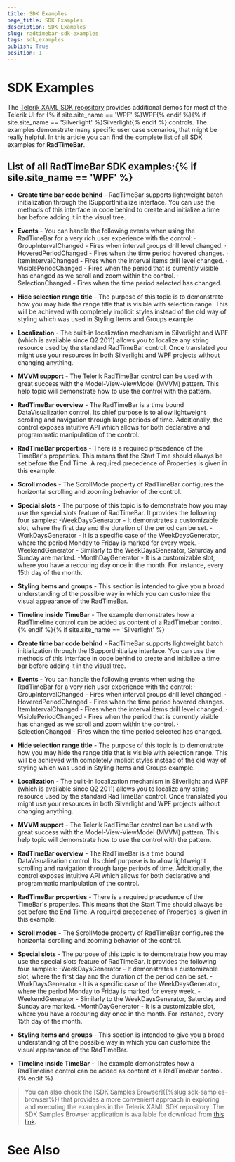 ```yaml
---
title: SDK Examples
page_title: SDK Examples
description: SDK Examples
slug: radtimebar-sdk-examples
tags: sdk,examples
publish: True
position: 1
---
```


# SDK Examples



The [Telerik XAML SDK repository](https://github.com/telerik/xaml-sdk/tree/master/) provides additional demos for most of the Telerik UI for {% if site.site_name == 'WPF' %}WPF{% endif %}{% if site.site_name == 'Silverlight' %}Silverlight{% endif %} controls. The examples demonstrate many specific user case scenarios, that might be really helpful. In this article you can find the complete list of all SDK examples for __RadTimeBar__.

## List of all RadTimeBar SDK examples:{% if site.site_name == 'WPF' %}

* __Create time bar code behind__ - RadTimeBar supports lightweight batch initialization through the ISupportInitialize interface. You can use the methods of this interface in code behind to create and initialize a time bar before adding it in the visual tree. 

* __Events__ - You can handle the following events when using the RadTimeBar for a very rich user experience with the control: · GroupIntervalChanged - Fires when interval groups drill level changed. · HoveredPeriodChanged - Fires when the time period hovered changes. · ItemIntervalChanged - Fires when the interval items drill level changed. · VisiblePeriodChanged - Fires when the period that is currently visible has changed as we scroll and zoom within the control. · SelectionChanged - Fires when the time period selected has changed.

* __Hide selection range title__ - The purpose of this topic is to demonstrate how you may hide the range title that is visible with selection range. This will be achieved with completely implicit styles instead of the old way of styling which was used in Styling Items and Groups example.

* __Localization__ - The built-in localization mechanism in Silverlight and WPF (which is available since Q2 2011) allows you to localize any string resource used by the standard RadTimeBar control. Once translated you might use your resources in both Silverlight and WPF projects without changing anything.

* __MVVM support__ - The Telerik RadTimeBar control can be used with great success with the Model-View-ViewModel (MVVM) pattern. This help topic will demonstrate how to use the control with the pattern.

* __RadTimeBar overview__ - The RadTimeBar is a time bound DataVisualization control. Its chief purpose is to allow lightweight scrolling and navigation through large periods of time. Additionally, the control exposes intuitive API which allows for both declarative and programmatic manipulation of the control.

* __RadTimeBar properties__ - There is a required precedence of the TimeBar's properties. This means that the Start Time should always be set before the End Time. A required precedence of Properties is given in this example.

* __Scroll modes__ - The ScrollMode property of RadTimeBar configures the horizontal scrolling and zooming behavior of the control. 

* __Special slots__ - The purpose of this topic is to demonstrate how you may use the special slots feature of RadTimeBar. It provides the following four samples: 	 	-WeekDaysGenerator - It demonstrates a customizable slot, where the first day and the duration of the period can be set. 	-WorkDaysGenerator - It is a specific case of the WeekDaysGenerator, where the period Monday to Friday is marked for every week. 	-WeekendGenerator - Similarly to the WeekDaysGenerator, Saturday and Sunday are marked. 	-MonthDayGenerator - It is a customizable slot, where you have a reccuring day once in the month. For instance, every 15th day of the month.

* __Styling items and groups__ - This section is intended to give you a broad understanding of the possible way in which you can customize the visual appearance of the RadTimeBar. 

* __Timeline inside TimeBar__ - The example demonstrates how a RadTimeline control can be added as content of a RadTimebar control.{% endif %}{% if site.site_name == 'Silverlight' %}

* __Create time bar code behind__ - RadTimeBar supports lightweight batch initialization through the ISupportInitialize interface. You can use the methods of this interface in code behind to create and initialize a time bar before adding it in the visual tree. 

* __Events__ - You can handle the following events when using the RadTimeBar for a very rich user experience with the control: · GroupIntervalChanged - Fires when interval groups drill level changed. · HoveredPeriodChanged - Fires when the time period hovered changes. · ItemIntervalChanged - Fires when the interval items drill level changed. · VisiblePeriodChanged - Fires when the period that is currently visible has changed as we scroll and zoom within the control. · SelectionChanged - Fires when the time period selected has changed.

* __Hide selection range title__ - The purpose of this topic is to demonstrate how you may hide the range title that is visible with selection range. This will be achieved with completely implicit styles instead of the old way of styling which was used in Styling Items and Groups example.

* __Localization__ - The built-in localization mechanism in Silverlight and WPF (which is available since Q2 2011) allows you to localize any string resource used by the standard RadTimeBar control. Once translated you might use your resources in both Silverlight and WPF projects without changing anything.

* __MVVM support__ - The Telerik RadTimeBar control can be used with great success with the Model-View-ViewModel (MVVM) pattern. This help topic will demonstrate how to use the control with the pattern.

* __RadTimeBar overview__ - The RadTimeBar is a time bound DataVisualization control. Its chief purpose is to allow lightweight scrolling and navigation through large periods of time. Additionally, the control exposes intuitive API which allows for both declarative and programmatic manipulation of the control.

* __RadTimeBar properties__ - There is a required precedence of the TimeBar's properties. This means that the Start Time should always be set before the End Time. A required precedence of Properties is given in this example.

* __Scroll modes__ - The ScrollMode property of RadTimeBar configures the horizontal scrolling and zooming behavior of the control. 

* __Special slots__ - The purpose of this topic is to demonstrate how you may use the special slots feature of RadTimeBar. It provides the following four samples: 	 	-WeekDaysGenerator - It demonstrates a customizable slot, where the first day and the duration of the period can be set. 	-WorkDaysGenerator - It is a specific case of the WeekDaysGenerator, where the period Monday to Friday is marked for every week. 	-WeekendGenerator - Similarly to the WeekDaysGenerator, Saturday and Sunday are marked. 	-MonthDayGenerator - It is a customizable slot, where you have a reccuring day once in the month. For instance, every 15th day of the month.

* __Styling items and groups__ - This section is intended to give you a broad understanding of the possible way in which you can customize the visual appearance of the RadTimeBar. 

* __Timeline inside TimeBar__ - The example demonstrates how a RadTimeline control can be added as content of a RadTimebar control.{% endif %}

>You can also check the [SDK Samples Browser]({%slug sdk-samples-browser%}) that provides a more convenient approach in exploring and executing the examples in the Telerik XAML SDK repository. The SDK Samples Browser application is available for download from [this link](http://demos.telerik.com/xaml-sdkbrowser/).

# See Also

